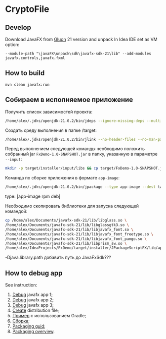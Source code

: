 # CryptoFile

## Develop

Download JavaFX from [Gluon](https://gluonhq.com/products/javafx/) 21 version and unpack
In Idea IDE set as VM option:

```
--module-path "\javaFX\unpack\sdk\javafx-sdk-21\lib" --add-modules javafx.controls,javafx.fxml
```

## How to build

```termional
mvn clean javafx:run
```

## Собираем в исполняемое приложение

Получить список зависимостей проекта:

```bash
/home/alex/.jdks/openjdk-21.0.2/bin/jdeps --ignore-missing-deps --multi-release=21 --print-module-deps target/classes/vi/al/ro/Main.class
```

Создать среду выполнения в папке /target:

```bash
/home/alex/.jdks/openjdk-21.0.2/bin/jlink --no-header-files --no-man-pages --compress=2 --strip-debug --module-path "/home/alex/Documents/javafx-sdk-21/lib" --add-modules "java.base,jdk.localedata,javafx.controls,javafx.fxml" --include-locales=en --output target/java-runtime
```

Перед выполнением следующей команды необходимо положить собранный jar `FxDemo-1.0-SNAPSHOT.jar` в папку, указанную в 
параметре `--input`:

```bash
mkdir -p target/installer/input/libs && cp target/FxDemo-1.0-SNAPSHOT.jar target/installer/input/libs
```

Команда по сборке приложения в формате `app-image`:

```bash
/home/alex/.jdks/openjdk-21.0.2/bin/jpackage --type app-image --dest target/installer --input target/installer/input/libs --name JPackageScriptFX --main-class vi.al.ro.Main --main-jar FxDemo-1.0-SNAPSHOT.jar --module-path "/home/alex/Documents/javafx-sdk-21/lib" --java-options "-Dprism.order=sw,j2d -Dprism.verbose=true -Xmx2048m" --runtime-image target/java-runtime --app-version 1.0-SNAPSHOT --vendor "RoyalVitamin" --copyright "Copyright © 2024 RAV"
```

type: [app-image rpm deb]

Необходимо скопировать библиотеки для запуска следующей командой:

```bash
cp /home/alex/Documents/javafx-sdk-21/lib/libglass.so \
/home/alex/Documents/javafx-sdk-21/lib/libglassgtk3.so \
/home/alex/Documents/javafx-sdk-21/lib/libjavafx_font.so \
/home/alex/Documents/javafx-sdk-21/lib/libjavafx_font_freetype.so \
/home/alex/Documents/javafx-sdk-21/lib/libjavafx_font_pango.so \
/home/alex/Documents/javafx-sdk-21/lib/libprism_sw.so \
/home/alex/IdeaProjects/FxDemo/target/installer/JPackageScriptFX/lib/app/
```

-Djava.library.path добавить путь до JavaFxSdk???

## How to debug app

See instruction:

1. [Debug](https://stackoverflow.com/a/62654500/9401964) javafx app 1;
2. [Debug](https://stackoverflow.com/a/61341407/9401964) javafx app 2;
3. [Debug](https://stackoverflow.com/a/61474494/9401964) javafx app 3;
4. [Create](https://stackoverflow.com/questions/68871952/how-to-use-jpackage-to-make-a-distribution-format-for-javafx-applications) distribution file;
5. [Пример](https://walczak.it/blog/distributing-javafx-desktop-applications-without-requiring-jvm-using-jlink-and-jpackage) с использованием Gradle;
6. [Сборка](https://github.com/dlemmermann/JPackageScriptFX);
7. [Packaging guid](https://docs.oracle.com/en/java/javase/21/jpackage/packaging-tool-user-guide.pdf);
8. [Packaging overview](https://docs.oracle.com/en/java/javase/21/jpackage/packaging-overview.html).